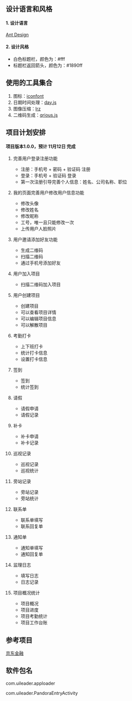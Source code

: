 
## 设计语言和风格

#### 1. 设计语言
[Ant Design](https://ant.design/docs/spec/lightweight-cn)

#### 2. 设计风格
- 白色标题栏，颜色为：#fff
- 标题栏返回箭头，颜色为：#1890ff

## 使用的工具集合

1. 图标：[iconfont](http://www.iconfont.cn/manage/index?manage_type=myprojects&projectId=881124)
2. 日期时间处理：[day.js](https://github.com/iamkun/dayjs/blob/HEAD/docs/zh-cn/README.zh-CN.md)
3. 图像压缩：[lrz](https://www.npmjs.com/package/lrz)
4. 二维码生成：[qrious.js](https://github.com/neocotic/qrious)

## 项目计划安排

#### 项目版本1.0.0，预计 11月12日 完成

1. 完善用户登录注册功能
    - 注册：手机号 + 密码 + 验证码 注册
    - 登录：手机号 + 验证码 登录
    - 第一次注册引导完善个人信息：姓名、公司名称、职位

2. 我的页面完善用户修改用户信息功能
    - 修改头像
    - 修改姓名
    - 修改昵称
    - 工号，唯一且只能修改一次
    - 上传用户人脸照片

3. 用户邀请添加好友功能
    - 生成二维码
    - 扫描二维码
    - 通过手机号添加好友

4. 用户加入项目
    - 扫描二维码加入项目

5. 用户创建项目
    - 创建项目
    - 可以查看项目详情
    - 可以编辑项目信息
    - 可以解散项目

6. 考勤打卡
    - 上下班打卡
    - 统计打卡信息
    - 设置打卡信息

7. 签到
    - 签到
    - 统计签到

8. 请假
    - 请假申请
    - 请假记录

9. 补卡 
    - 补卡申请
    - 补卡记录

10. 巡视记录
    - 巡视记录
    - 巡视统计

11. 旁站记录
    - 旁站记录
    - 旁站统计

12. 联系单
    - 联系单填写
    - 联系回复单

13. 通知单
    - 通知单填写
    - 通知回复单

14. 监理日志
    - 填写日志
    - 日志记录

15. 项目概况统计
    - 项目概况
    - 项目进度
    - 项目考勤统计
    - 项目工作台账



## 参考项目

[京东金融](https://github.com/fuyi501/touchui_jdfinance)

## 软件包名

com.uileader.apploader

com.uileader.PandoraEntryActivity